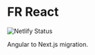 # FR React

![Netlify Status](https://api.netlify.com/api/v1/badges/9bfcfee7-04a6-43e9-a296-eb9ceb6fa0b4/deploy-status)

Angular to Next.js migration.
